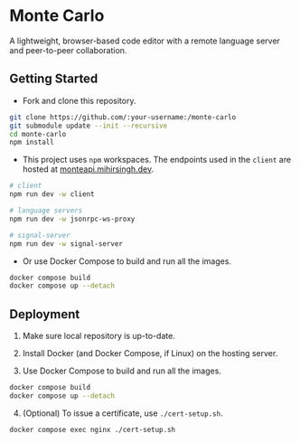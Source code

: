 # Monte Carlo

A lightweight, browser-based code editor with a remote language server and peer-to-peer collaboration.

## Getting Started

- Fork and clone this repository.

```bash
git clone https://github.com/:your-username:/monte-carlo
git submodule update --init --recursive
cd monte-carlo
npm install
```

- This project uses `npm` workspaces. The endpoints used in the `client` are hosted at [monteapi.mihirsingh.dev](https://monteapi.mihirsingh.dev). 

```bash
# client
npm run dev -w client

# language servers
npm run dev -w jsonrpc-ws-proxy

# signal-server
npm run dev -w signal-server
```

- Or use Docker Compose to build and run all the images.

```bash
docker compose build
docker compose up --detach
```

## Deployment

1. Make sure local repository is up-to-date.

2. Install Docker (and Docker Compose, if Linux) on the hosting server.

3. Use Docker Compose to build and run all the images.

```bash
docker compose build
docker compose up --detach
```

4. (Optional) To issue a certificate, use `./cert-setup.sh`.

```bash
docker compose exec nginx ./cert-setup.sh
```

